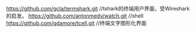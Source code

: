 https://github.com/gcla/termshark.git  //tshark的终端用户界面，受Wireshark的启发。
https://github.com/antonmedv/watch.git //shell
https://github.com/gdamore/tcell.git   //终端文字图形化界面
